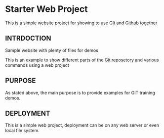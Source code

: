 # Starter Web Project

This is a simple website project for showing to use GIt and Github together

## INTRDOCTION

Sample website with plenty of files for demos

This is an example to show different parts of the Git reposetory and various commands using a web project

## PURPOSE

 As stated above, the main purpose is to provide examples for GIT training demos.

## DEPLOYMENT

This is a simple web project, deployment can be on any web server or even local file system.
